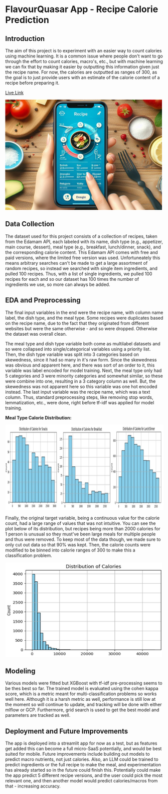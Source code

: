 # FlavourQuasar App - Recipe Calorie Prediction

## Introduction

The aim of this project is to experiment with an easier way to count calories using machine learning. It is a common issue where people don't want to go through the effort to count calories, macro's, etc., but with machine learning we can fix that by making it easier by outputting this information given just the recipe name. For now, the calories are outputted as ranges of 300, as the goal is to just provide users with an estimate of the calorie content of a recipe before preparing it. 

[Live Link](https://streamlit-cp-go4e5g7vpq-uc.a.run.app)

<img src="flavourquasar_coverphoto.jpeg" alt="FlavourQuasar Cover Photo" width="500" height="350">

## Data Collection

The dataset used for this project consists of a collection of recipes, taken from the Edamam API, each labeled with its name, dish type (e.g., appetizer, main course, dessert), meal type (e.g., breakfast, lunch/dinner, snack), and the corresponding calorie content. This Edamam API comes with free and paid versions, where the limited free version was used. Unfortuneately this means arbitrary searches can't be made to get a large assortment of random recipes, so instead we searched with single item ingredients, and pulled 100 recipes. Thus, with a list of single ingredients, we pulled 100 recipes for each and so our dataset has 100 times the number of ingredients we use, so more can always be added.

## EDA and Preprocessing

The final input variables in the end were the recipe name, with column name label, the dish type, and the meal type. Some recipes were duplicates based on the recipe name, due to the fact that they originated from different websites but were the same otherwise - and so were dropped. Otherwise the dataset was overall clean. 

The meal type and dish type variable both come as multilabel datasets and so were collapsed into single/categorical variables using a priority list. Then, the dish type variable was split into 3 categories based on skewedness, since it had so many in it's raw form. Since the skewedness was obvious and apparent here, and there was sort of an order to it, this variable was label encoded for model training. Next, the meal type only had 5 categories and 3 were minority categories and somewhat similar, so these were combine into one, resulting in a 3 category column as well. But, the skewedness was not apparent here so this variable was one hot encoded instead. The last input variable was the recipe name, which was a text column. Thus, standard preprocessing steps, like removing stop words, lemmatization, etc., were done, right before tf-idf was applied for model training. 

**Meal Type Calorie Distribution:**

<img src="flavourquasar_calorie_distribution_meal_type.jpg" alt="MealType Calorie Distribution Image" width="1000" height="270">

Finally, the original target variable, being a continuous value for the calorie count, had a large range of values that was not intuitive. You can see the plot below of its distribution, but recipes being more than 2000 calories for 1 person is unusual so they must've been large meals for multiple people and thus were removed. To keep most of the data though, we made sure to only cut out data so that 90% was kept. Then, the calorie counts were modified to be binned into calorie ranges of 300 to make this a classification problem. 

<img src="flavourquasar_calorie_distribution.jpg" alt="Calorie Distribution Image" width="500" height="300">

## Modeling

Various models were fitted but XGBoost with tf-idf pre-processing seems to be thes best so far. The trained model is evaluated using the cohen kappa score, which is a metric meant for multi-classification problems so works well here. Although it is a harsh metric as well, performance is still low at the moment so will continue to update, and tracking will be done with either mlflow or GCP. Furthermore, grid search is used to get the best model and parameters are tracked as well.

## Deployment and Future Improvements
The app is deployed into a streamlit app for now as a test, but as features get added this can become a full micro-SaaS potentially, and would be best suited for mobile. Future improvements include building out models to predict macro nutrients, not just calories. Also, an LLM could be trained to predict ingredients or the full recipe to make the meal, and experimentation has already started so in the future could finish this. Potentially could make the app predict 5 different recipe versions, and the user could pick the most relevant one, and then another model would predict calories/macros from that - increasing accuracy.
